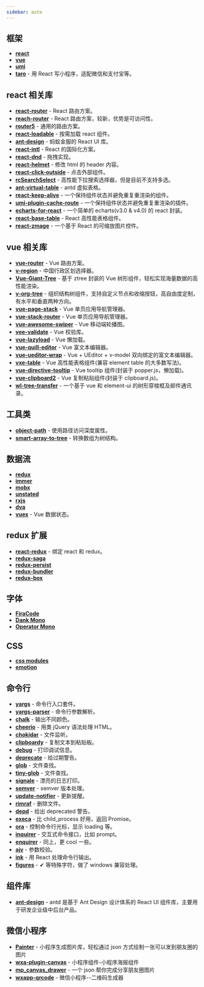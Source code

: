 ```yaml
---
sidebar: auto
---
```


## 框架

- [**react**][1-1]
- [**vue**][1-2]
- [**umi**][1-3]
- [**taro**][1-4] - 用 React 写小程序，适配微信和支付宝等。

## react 相关库

- [**react-router**][2-1] - React 路由方案。
- [**reach-router**][2-2] - React 路由方案，较新，优势是可访问性。
- [**router5**][2-3] - 通用的路由方案。
- [**react-loadable**][2-4] - 按需加载 react 组件。
- [**ant-design**][2-5] - 蚂蚁金服的 React UI 库。
- [**react-intl**][2-6] - React 的国际化方案。
- [**react-dnd**][2-7] - 拖拽实现。
- [**react-helmet**][2-8] - 修改 html 的 header 内容。
- [**react-click-outside**][2-9] - 点击外部组件。
- [**rcSearchSelect**][2-10] - 高性能下拉搜索选择器，但是目前不支持多选。
- [**ant-virtual-table**][2-11] - antd 虚拟表格。
- [**react-keep-alive**][2-12] - 一个保持组件状态并避免重复重渲染的组件。
- [**umi-plugin-cache-route**][2-13] - 一个保持组件状态并避免重复重渲染的插件。
- [**echarts-for-react**][2-14] - 一个简单的 echarts(v3.0 & v4.0) 的 react 封装。
- [**react-base-table**][2-15] - React 高性能表格组件。
- [**react-zmage**][2-16] - 一个基于 React 的可缩放图片控件。

## vue 相关库

- [**vue-router**][3-1] - Vue 路由方案。
- [**v-region**][3-2] - 中国行政区划选择器。
- [**Vue-Giant-Tree**][3-3] - 基于 ztree 封装的 Vue 树形组件，轻松实现海量数据的高性能渲染。
- [**v-org-tree**][3-4] - 组织结构树组件，支持自定义节点和收缩按钮，高自由度定制，有水平和垂直两种方向。
- [**vue-page-stack**][3-5] - Vue 单页应用导航管理器。
- [**vue-stack-router**][3-6] - Vue 单页应用导航管理器。
- [**vue-awesome-swiper**][3-7] - Vue 移动端轮播图。
- [**vee-validate**][3-8] - Vue 校验库。
- [**vue-lazyload**][3-9] - Vue 懒加载。
- [**vue-quill-editor**][3-10] - Vue 富文本编辑器。
- [**vue-ueditor-wrap**][3-11] - Vue + UEditor + v-model 双向绑定的富文本编辑器。
- [**vxe-table**][3-12] - Vue 高性能表格组件(兼容 element table 的大多数写法)。
- [**vue-directive-tooltip**][3-13] - Vue tooltip 组件(封装于 popper.js，懒加载)。
- [**vue-clipboard2**][3-14] - Vue 复制粘贴组件(封装于 clipboard.js)。
- [**wl-tree-transfer**][3-15] - 一个基于 vue 和 element-ui 的树形穿梭框及邮件通讯录。

## 工具类

- [**object-path**][4-1] - 使用路径访问深度属性。
- [**smart-array-to-tree**][4-2] - 转换数组为树结构。

## 数据流

- [**redux**][5-1]
- [**immer**][5-2]
- [**mobx**][5-3]
- [**unstated**][5-4]
- [**rxjs**][5-5]
- [**dva**][5-6]
- [**vuex**][5-7] - Vue 数据状态。

## redux 扩展

- [**react-redux**][6-1] - 绑定 react 和 redux。
- [**redux-saga**][6-2]
- [**redux-persist**][6-3]
- [**redux-bundler**][6-4]
- [**redux-box**][6-5]

## 字体

- [**FiraCode**][7-1]
- [**Dank Mono**][7-2]
- [**Operator Mono**][7-3]

## CSS

- [**css modules**][8-1]
- [**emotion**][8-2]

## 命令行

- [**yargs**][9-1] - 命令行入口套件。
- [**yargs-parser**][9-2] - 命令行参数解析。
- [**chalk**][9-3] - 输出不同颜色。
- [**cheerio**][9-4] - 用类 jQuery 语法处理 HTML。
- [**chokidar**][9-5] - 文件监听。
- [**clipboardy**][9-6] - 复制文本到粘贴板。
- [**debug**][9-7] - 打印调试信息。
- [**deprecate**][9-8] - 给过期警告。
- [**glob**][9-9] - 文件查找。
- [**tiny-glob**][9-10] - 文件查找。
- [**signale**][9-11] - 漂亮的日志打印。
- [**semver**][9-12] - semver 版本处理。
- [**update-notifier**][9-13] - 更新提醒。
- [**rimraf**][9-14] - 删除文件。
- [**depd**][9-15] - 给出 deprecated 警告。
- [**execa**][9-16] - 比 child_process 好用，返回 Promise。
- [**ora**][9-17] - 控制命令行光标，显示 loading 等。
- [**inquirer**][9-18] - 交互式命令接口，比如 prompt。
- [**enquirer**][9-19] - 同上，更 cool 一些。
- [**ajv**][9-20] - 参数校验。
- [**ink**][9-21] - 用 React 处理命令行输出。
- [**figures**][9-22] - ✔︎ 等特殊字符，做了 windows 兼容处理。

## 组件库

- [**ant-design**][10-1] - antd 是基于 Ant Design 设计体系的 React UI 组件库，主要用于研发企业级中后台产品。

## 微信小程序

- [**Painter**][11-1] - 小程序生成图片库，轻松通过 json 方式绘制一张可以发到朋友圈的图片
- [**wxa-plugin-canvas**][11-2] - 小程序组件-小程序海报组件
- [**mp_canvas_drawer**][11-3] - 一个 json 帮你完成分享朋友圈图片
- [**wxapp-qrcode**][11-4] - 微信小程序--二维码生成器

[1-1]: https://github.com/facebook/react
[1-2]: https://github.com/vuejs/vue
[1-3]: https://github.com/umijs/umi
[1-4]: https://github.com/NervJS/taro
[2-1]: https://github.com/ReactTraining/react-router
[2-2]: https://github.com/reach/router
[2-3]: https://github.com/router5/router5
[2-4]: https://github.com/jamiebuilds/react-loadable
[2-5]: https://github.com/ant-design/ant-design
[2-6]: https://github.com/yahoo/react-intl
[2-7]: https://github.com/react-dnd/react-dnd
[2-8]: https://github.com/nfl/react-helmet
[2-9]: https://github.com/tj/react-click-outside
[2-10]: https://github.com/ctq123/rcSearchSelect
[2-11]: https://github.com/ctq123/ant-virtual-table
[2-12]: https://github.com/StructureBuilder/react-keep-alive
[2-13]: https://www.npmjs.com/package/umi-plugin-cache-route
[2-14]: https://github.com/hustcc/echarts-for-react
[2-15]: https://github.com/Autodesk/react-base-table
[2-16]: https://github.com/Caldis/react-zmage
[3-1]: https://github.com/vuejs/vue-router
[3-2]: https://github.com/TerryZ/v-region
[3-3]: https://github.com/tower1229/Vue-Giant-Tree
[3-4]: https://github.com/lison16/v-org-tree
[3-5]: https://github.com/hezhongfeng/vue-page-stack
[3-6]: https://github.com/luojilab/vue-stack-router
[3-7]: https://github.com/surmon-china/vue-awesome-swiper
[3-8]: https://github.com/logaretm/vee-validate
[3-9]: https://github.com/hilongjw/vue-lazyload
[3-10]: https://github.com/surmon-china/vue-quill-editor
[3-11]: https://github.com/HaoChuan9421/vue-ueditor-wrap
[3-12]: https://github.com/xuliangzhan/vxe-table
[3-13]: https://github.com/hekigan/vue-directive-tooltip
[3-14]: https://github.com/Inndy/vue-clipboard2
[3-15]: https://github.com/hql7/wl-tree-transfer
[4-1]: https://github.com/mariocasciaro/object-path
[4-2]: https://github.com/internet5/smart-array-to-tree
[5-1]: https://github.com/reduxjs/redux
[5-2]: https://github.com/mweststrate/immer
[5-3]: https://github.com/mobxjs/mobx
[5-4]: https://github.com/jamiebuilds/unstated
[5-5]: https://github.com/ReactiveX/rxjs
[5-6]: https://github.com/dvajs/dva
[5-7]: https://github.com/vuejs/vuex
[6-1]: https://github.com/reduxjs/react-redux
[6-2]: https://github.com/redux-saga/redux-saga
[6-3]: https://github.com/rt2zz/redux-persist
[6-4]: https://github.com/henrikjoreteg/redux-bundler
[6-5]: https://github.com/anish000kumar/redux-box
[7-1]: https://github.com/tonsky/FiraCode
[7-2]: https://dank.sh/
[7-3]: https://www.typography.com/blog/introducing-operator
[8-1]: https://github.com/css-modules/css-modules
[8-2]: https://github.com/emotion-js/emotion
[9-1]: https://github.com/yargs/yargs
[9-2]: https://github.com/yargs/yargs-parser
[9-3]: https://github.com/chalk/chalk
[9-4]: https://github.com/cheeriojs/cheerio
[9-5]: https://github.com/paulmillr/chokidar
[9-6]: https://github.com/sindresorhus/clipboardy
[9-7]: https://github.com/visionmedia/debug
[9-8]: https://github.com/brianc/node-deprecate
[9-9]: https://github.com/isaacs/node-glob
[9-10]: https://github.com/terkelg/tiny-glob
[9-11]: https://github.com/klaussinani/signale
[9-12]: https://github.com/npm/node-semver
[9-13]: https://github.com/yeoman/update-notifier
[9-14]: https://github.com/isaacs/rimraf
[9-15]: https://github.com/dougwilson/nodejs-depd
[9-16]: https://github.com/sindresorhus/execa
[9-17]: https://github.com/sindresorhus/ora
[9-18]: https://github.com/SBoudrias/Inquirer.js
[9-19]: https://github.com/enquirer/enquirer
[9-20]: https://github.com/epoberezkin/ajv
[9-21]: https://github.com/vadimdemedes/ink
[9-22]: https://github.com/sindresorhus/figures
[10-1]: https://ant.design/docs/react/introduce-cn
[11-1]: https://github.com/Kujiale-Mobile/Painter
[11-2]: https://github.com/jasondu/wxa-plugin-canvas
[11-3]: https://github.com/kuckboy1994/mp_canvas_drawer
[11-4]: https://github.com/demi520/wxapp-qrcode
